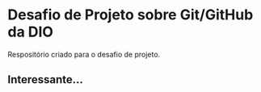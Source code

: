 # Desafio de Projeto sobre Git/GitHub da DIO
 Respositório criado para o desafio de projeto.

## Interessante...
